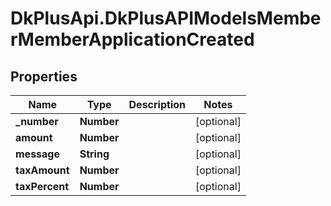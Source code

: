 # DkPlusApi.DkPlusAPIModelsMemberMemberApplicationCreated

## Properties
Name | Type | Description | Notes
------------ | ------------- | ------------- | -------------
**_number** | **Number** |  | [optional] 
**amount** | **Number** |  | [optional] 
**message** | **String** |  | [optional] 
**taxAmount** | **Number** |  | [optional] 
**taxPercent** | **Number** |  | [optional] 


